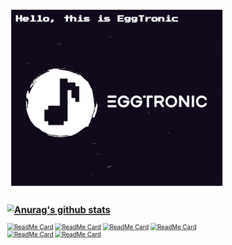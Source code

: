 ![EggTronic](https://github.com/EggTronic/EggTronic/blob/master/profile.png)
---
[![Anurag's github stats](https://github-readme-stats.vercel.app/api?username=eggtronic&show_icons=true&theme=dark)](https://github.com/eggtronic)
---
[![ReadMe Card](https://github-readme-stats.vercel.app/api/pin/?username=eggtronic&repo=web-audio-visualization-tool&theme=dark)](https://github.com/EggTronic/web-audio-visualization-tool)
[![ReadMe Card](https://github-readme-stats.vercel.app/api/pin/?username=eggtronic&repo=react-nes&theme=dark)](https://github.com/EggTronic/react-nes)
[![ReadMe Card](https://github-readme-stats.vercel.app/api/pin/?username=eggtronic&repo=react-weather-widget&theme=dark)](https://github.com/EggTronic/react-weather-widget)
[![ReadMe Card](https://github-readme-stats.vercel.app/api/pin/?username=eggtronic&repo=Yang-s-Config&theme=dark)](https://github.com/EggTronic/Yang-s-Config)
[![ReadMe Card](https://github-readme-stats.vercel.app/api/pin/?username=eggtronic&repo=Yang-s-Site&theme=dark)](https://github.com/EggTronic/Yang-s-Site)
[![ReadMe Card](https://github-readme-stats.vercel.app/api/pin/?username=eggtronic&repo=Yang-s-Play-Ground&theme=dark)](https://github.com/EggTronic/Yang-s-Play-Ground)
